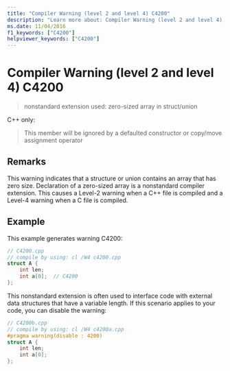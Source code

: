 ```yaml
---
title: "Compiler Warning (level 2 and level 4) C4200"
description: "Learn more about: Compiler Warning (level 2 and level 4) C4200"
ms.date: 11/04/2016
f1_keywords: ["C4200"]
helpviewer_keywords: ["C4200"]
---
```

# Compiler Warning (level 2 and level 4) C4200

> nonstandard extension used: zero-sized array in struct/union

C++ only:
> This member will be ignored by a defaulted constructor or copy/move assignment operator

## Remarks

This warning indicates that a structure or union contains an array that has zero size. Declaration of a zero-sized array is a nonstandard compiler extension. This causes a Level-2 warning when a C++ file is compiled and a Level-4 warning when a C file is compiled.

## Example

This example generates warning C4200:

```cpp
// C4200.cpp
// compile by using: cl /W4 c4200.cpp
struct A {
    int len;
    int a[0];  // C4200
};
```

This nonstandard extension is often used to interface code with external data structures that have a variable length. If this scenario applies to your code, you can disable the warning:

```cpp
// C4200b.cpp
// compile by using: cl /W4 c4200a.cpp
#pragma warning(disable : 4200)
struct A {
    int len;
    int a[0];
};
```
